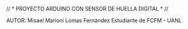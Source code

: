 // * PROYECTO ARDUINO CON SENSOR DE HUELLA DIGITAL * //

AUTOR: Misael Marioni Lomas Fernández
Estudiante de FCFM - UANL
